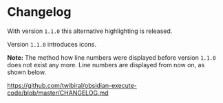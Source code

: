 # Changelog

With version `1.1.0` this alternative highlighting is released.

Version `1.1.0` introduces icons.

**Note:** The method how line numbers were displayed before version `1.1.0` does not exist any more. Line numbers are displayed from now on, as shown below.

https://github.com/twibiral/obsidian-execute-code/blob/master/CHANGELOG.md
